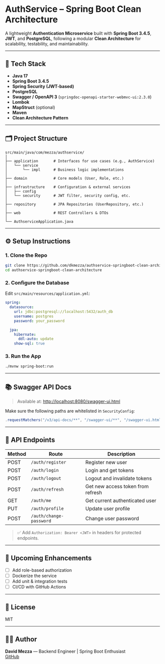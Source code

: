 # AuthService – Spring Boot Clean Architecture

A lightweight **Authentication Microservice** built with **Spring Boot 3.4.5**, **JWT**, and **PostgreSQL**, following a modular **Clean Architecture** for scalability, testability, and maintainability.

---

## 🔧 Tech Stack

- **Java 17**
- **Spring Boot 3.4.5**
- **Spring Security (JWT-based)**
- **PostgreSQL**
- **Swagger / OpenAPI 3** (`springdoc-openapi-starter-webmvc-ui:2.3.0`)
- **Lombok**
- **MapStruct** (optional)
- **Maven**
- **Clean Architecture Pattern**

---

## 🗂️ Project Structure

```
src/main/java/com/mezza/authservice/
│
├── application       # Interfaces for use cases (e.g., AuthService)
│   └── service
│       └── impl      # Business logic implementations
│
├── domain            # Core models (User, Role, etc.)
│
├── infrastructure    # Configuration & external services
│   ├── config
│   └── security      # JWT filter, security config, etc.
│
├── repository        # JPA Repositories (UserRepository, etc.)
│
├── web               # REST Controllers & DTOs
│
└── AuthserviceApplication.java
```

---

## ⚙️ Setup Instructions

### 1. Clone the Repo

```bash
git clone https://github.com/dkmezza/authservice-springboot-clean-architecture.git
cd authservice-springboot-clean-architecture
```

### 2. Configure the Database

Edit `src/main/resources/application.yml`:

```yaml
spring:
  datasource:
    url: jdbc:postgresql://localhost:5432/auth_db
    username: postgres
    password: your_password

  jpa:
    hibernate:
      ddl-auto: update
    show-sql: true
```

### 3. Run the App

```bash
./mvnw spring-boot:run
```

---

## 📚 Swagger API Docs

> Available at: [http://localhost:8080/swagger-ui.html](http://localhost:8080/swagger-ui.html)

Make sure the following paths are whitelisted in `SecurityConfig`:

```java
.requestMatchers("/v3/api-docs/**", "/swagger-ui/**", "/swagger-ui.html").permitAll()
```

---

## 🔐 API Endpoints

| Method | Route                   | Description                       |
|--------|-------------------------|-----------------------------------|
| POST   | `/auth/register`        | Register new user                 |
| POST   | `/auth/login`           | Login and get tokens              |
| POST   | `/auth/logout`          | Logout and invalidate tokens      |
| POST   | `/auth/refresh`         | Get new access token from refresh |
| GET    | `/auth/me`              | Get current authenticated user    |
| PUT    | `/auth/profile`         | Update user profile               |
| POST   | `/auth/change-password` | Change user password              |

> ✅ Add `Authorization: Bearer <JWT>` in headers for protected endpoints.

---

## 🚀 Upcoming Enhancements

- [ ] Add role-based authorization
- [ ] Dockerize the service
- [ ] Add unit & integration tests
- [ ] CI/CD with GitHub Actions

---

## 📄 License

MIT

---

## 👨‍💻 Author

**David Mezza** — Backend Engineer | Spring Boot Enthusiast  
[GitHub](https://github.com/dkmezza)
